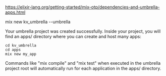 
https://elixir-lang.org/getting-started/mix-otp/dependencies-and-umbrella-apps.html


mix new kv_umbrella --umbrella


Your umbrella project was created successfully.
Inside your project, you will find an apps/ directory
where you can create and host many apps:

    cd kv_umbrella
    cd apps
    mix new my_app

Commands like "mix compile" and "mix test" when executed
in the umbrella project root will automatically run
for each application in the apps/ directory.
